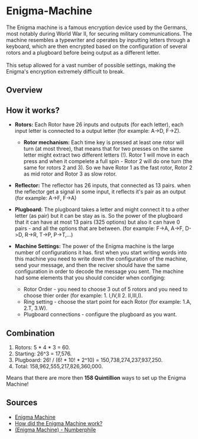 # Enigma-Machine
The Enigma machine is a famous encryption device used by the Germans, most notably during World War II, for securing military communications. The machine resembles a typewriter and operates by inputting letters through a keyboard, which are then encrypted based on the configuration of several rotors and a plugboard before being output as a different letter.<br/>
<br/>
This setup allowed for a vast number of possible settings, making the Enigma's encryption extremely difficult to break.
## Overview

## How it works?

* **Rotors:** Each Rotor have 26 inputs and outputs (for each letter), each input letter is connected to a output letter (for example: A->D, F->Z). 
  * **Rotor mechanism:** Each time key is pressed at least one rotor will turn (at most three), that means that for two presses on the same letter might extract two  different letters (!). Rotor 1 will move in each press and when it compelete a full spin - Rotor 2 will do one turn (the same for rotors 2 and 3). So we have Rotor 1 as the fast rotor, Rotor 2 as mid rotor and Rotor 3 as slow rotor. 
    
* **Reflector:** The reflector has 26 inputs, that connected as 13 pairs. when the reflector get a signal in some input, it reflects it's pair as an output (for example: A->F, F->A)   
* **Plugboard:** The plugboard takes a letter and might connect it to a other letter (as pair) but it can be stay as is. So the power of the plugboard that it can have at most 13 pairs (325 options) but also it can have 0 pairs - and all the options that are between. (for example: F->A, A->F, D->D, R->R, T->P, P->T,...)
* **Machine Settings:** The power of the Enigma machine is the large number of configurations it has. first when you start writing words into this machine you need to write down the configuration of the machine, send your message, and then the reciver should have the same configuration in order to decode the message you sent. The machine had some elements that you should concider when configing:
  * Rotor Order -  you need to choose 3 out of 5 rotors and you need to choose thier order (for example: 1. I,IV,II 2. II,III,I).
  * Ring setting - choose the start point for each Rotor (for example: 1.A, 2.T, 3.W).
  * Plugboard connections - configure the plugboard as you want.

## Combination
1. Rotors: 5 * 4 * 3 = 60.
2. Starting: 26^3 = 17,576.
3. Plugboard: 26! / (6! * 10! * 2^10) = 150,738,274,237,937,250.
4. Total: 158,962,555,217,826,360,000.

Means that there are more then **158 Quintillion** ways to set up the Enigma Machine!

## Sources
* [Enigma Machine](https://en.wikipedia.org/wiki/Enigma_machine)
* [How did the Enigma Machine work?](https://www.youtube.com/watch?v=ybkkiGtJmkM&ab_channel=JaredOwen)
* [(Enigma Machine) - Numberphile](https://www.youtube.com/watch?v=G2_Q9FoD-oQ&t=20s&ab_channel=Numberphile)


